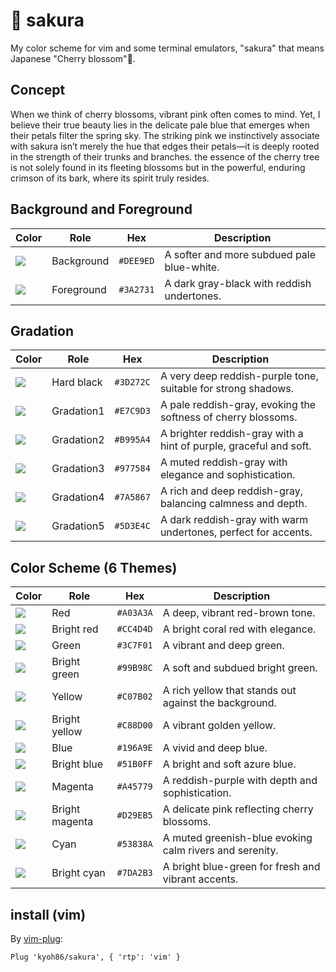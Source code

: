 # 🌸 sakura

My color scheme for vim and some terminal emulators, "sakura" that means Japanese "Cherry blossom"🍂.

## Concept

When we think of cherry blossoms, vibrant pink often comes to mind.
Yet, I believe their true beauty lies in the delicate pale blue that emerges when their petals filter the spring sky.
The striking pink we instinctively associate with sakura isn’t merely the hue that edges their petals—it is deeply rooted in the strength of their trunks and branches.
the essence of the cherry tree is not solely found in its fleeting blossoms but in the powerful, enduring crimson of its bark, where its spirit truly resides.

## Background and Foreground

| Color                                         | Role       | Hex       | Description                                |
|-----------------------------------------------|------------|-----------|--------------------------------------------|
| ![](https://placehold.co/15x15/DEE9ED/DEE9ED) | Background | `#DEE9ED` | A softer and more subdued pale blue-white. |
| ![](https://placehold.co/15x15/3A2731/3A2731) | Foreground | `#3A2731` | A dark gray-black with reddish undertones. |

## Gradation

| Color                                         | Role       | Hex       | Description                                                       |
|-----------------------------------------------|------------|-----------|-------------------------------------------------------------------|
| ![](https://placehold.co/15x15/3D272C/3D272C) | Hard black | `#3D272C` | A very deep reddish-purple tone, suitable for strong shadows.     |
| ![](https://placehold.co/15x15/E7C9D3/E7C9D3) | Gradation1 | `#E7C9D3` | A pale reddish-gray, evoking the softness of cherry blossoms.     |
| ![](https://placehold.co/15x15/B995A4/B995A4) | Gradation2 | `#B995A4` | A brighter reddish-gray with a hint of purple, graceful and soft. |
| ![](https://placehold.co/15x15/977584/977584) | Gradation3 | `#977584` | A muted reddish-gray with elegance and sophistication.            |
| ![](https://placehold.co/15x15/7A5867/7A5867) | Gradation4 | `#7A5867` | A rich and deep reddish-gray, balancing calmness and depth.       |
| ![](https://placehold.co/15x15/5D3E4C/5D3E4C) | Gradation5 | `#5D3E4C` | A dark reddish-gray with warm undertones, perfect for accents.    |

## Color Scheme (6 Themes)

| Color                                         | Role           | Hex       | Description                                             |
|-----------------------------------------------|----------------|-----------|---------------------------------------------------------|
| ![](https://placehold.co/15x15/A03A3A/A03A3A) | Red            | `#A03A3A` | A deep, vibrant red-brown tone.                         |
| ![](https://placehold.co/15x15/CC4D4D/CC4D4D) | Bright red     | `#CC4D4D` | A bright coral red with elegance.                       |
| ![](https://placehold.co/15x15/3C7F01/3C7F01) | Green          | `#3C7F01` | A vibrant and deep green.                               |
| ![](https://placehold.co/15x15/99B98C/99B98C) | Bright green   | `#99B98C` | A soft and subdued bright green.                         |
| ![](https://placehold.co/15x15/C07B02/C07B02) | Yellow         | `#C07B02` | A rich yellow that stands out against the background.   |
| ![](https://placehold.co/15x15/C88D00/C88D00) | Bright yellow  | `#C88D00` | A vibrant golden yellow.                                |
| ![](https://placehold.co/15x15/196A9E/196A9E) | Blue           | `#196A9E` | A vivid and deep blue.                                  |
| ![](https://placehold.co/15x15/51B0FF/51B0FF) | Bright blue    | `#51B0FF` | A bright and soft azure blue.                           |
| ![](https://placehold.co/15x15/A45779/A45779) | Magenta        | `#A45779` | A reddish-purple with depth and sophistication.         |
| ![](https://placehold.co/15x15/D29EB5/D29EB5) | Bright magenta | `#D29EB5` | A delicate pink reflecting cherry blossoms.             |
| ![](https://placehold.co/15x15/53838A/53838A) | Cyan           | `#53838A` | A muted greenish-blue evoking calm rivers and serenity. |
| ![](https://placehold.co/15x15/7DA2B3/7DA2B3) | Bright cyan    | `#7DA2B3` | A bright blue-green for fresh and vibrant accents.      |

## install (vim)

By [vim-plug](https://github.com/junegunn/vim-plug):

```
Plug 'kyoh86/sakura', { 'rtp': 'vim' }
```
